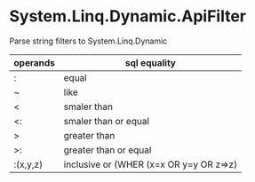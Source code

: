 # System.Linq.Dynamic.ApiFilter
Parse string filters to System.Linq.Dynamic 

 operands | sql equality 
-------  | ---------------------------|
 : | equal
 ~ | like
 < | smaler than
 <: | smaler than or equal
 \>  | greater than
 \>: | greater than or equal
 :(x,y,z) | inclusive or (WHER (x=x OR y=y OR z=>z)

